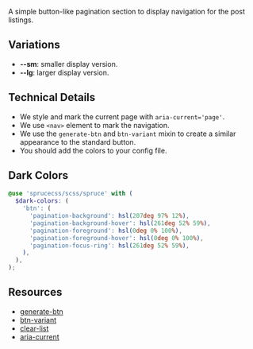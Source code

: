 <p class="lead">A simple button-like pagination section to display navigation for the post listings.</p>

## Variations

- **--sm**: smaller display version.
- **--lg**: larger display version.

## Technical Details

- We style and mark the current page with `aria-current='page'`.
- We use `<nav>` element to mark the navigation.
- We use the `generate-btn` and `btn-variant` mixin to create a similar appearance to the standard button.
- You should add the colors to your config file.

## Dark Colors

```scss
@use 'sprucecss/scss/spruce' with (
  $dark-colors: (
    'btn': (
      'pagination-background': hsl(207deg 97% 12%),
      'pagination-background-hover': hsl(261deg 52% 59%),
      'pagination-foreground': hsl(0deg 0% 100%),
      'pagination-foreground-hover': hsl(0deg 0% 100%),
      'pagination-focus-ring': hsl(261deg 52% 59%),
    ),
  ),
);
```

## Resources

- [generate-btn](https://github.com/conedevelopment/sprucecss/blob/main/scss/form/_button.scss)
- [btn-variant](/docs/sass/mixins/#btn-variant)
- [clear-list](/docs/sass/mixins/#clear-list)
- [aria-current](https://developer.mozilla.org/en-US/docs/Web/Accessibility/ARIA/Attributes/aria-current)
